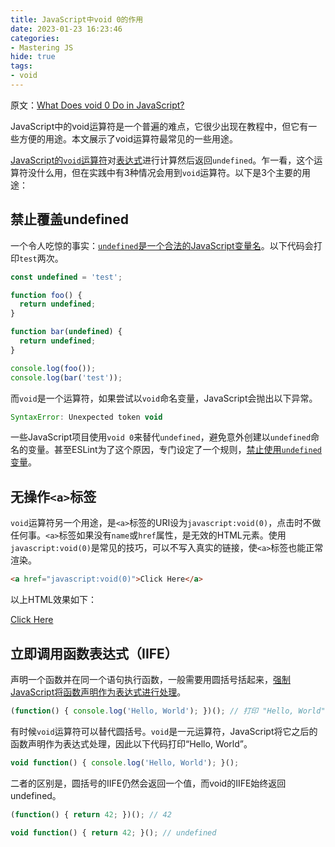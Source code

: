 ```yaml
---
title: JavaScript中void 0的作用
date: 2023-01-23 16:23:46
categories:
- Mastering JS
hide: true
tags:
- void
---
```


原文：[What Does void 0 Do in JavaScript?](https://masteringjs.io/tutorials/fundamentals/void)

JavaScript中的void运算符是一个普遍的难点，它很少出现在教程中，但它有一些方便的用途。本文展示了void运算符最常见的一些用途。

<!-- more -->

[JavaScript的`void`运算符](https://developer.mozilla.org/en-US/docs/Web/JavaScript/Reference/Operators/void)对[表达式](https://masteringjs.io/tutorials/fundamentals/expressions)进行计算然后返回`undefined`。乍一看，这个运算符没什么用，但在实践中有3种情况会用到`void`运算符。以下是3个主要的用途：

## 禁止覆盖undefined

一个令人吃惊的事实：[`undefined`是一个合法的JavaScript变量名](https://developer.mozilla.org/en-US/docs/Web/JavaScript/Reference/Global_Objects/undefined#Description)。以下代码会打印`test`两次。

```javascript
const undefined = 'test';

function foo() {
  return undefined;
}

function bar(undefined) {
  return undefined;
}

console.log(foo());
console.log(bar('test'));
```

而`void`是一个运算符，如果尝试以`void`命名变量，JavaScript会抛出以下异常。

```javascript
SyntaxError: Unexpected token void
```

一些JavaScript项目使用`void 0`来替代`undefined`，避免意外创建以`undefined`命名的变量。甚至ESLint为了这个原因，专门设定了一个规则，[禁止使用`undefined`变量](https://eslint.org/docs/latest/rules/no-undefined)。

## 无操作`<a>`标签

`void`运算符另一个用途，是`<a>`标签的URI设为`javascript:void(0)`，点击时不做任何事。`<a>`标签如果没有`name`或`href`属性，是无效的HTML元素。使用`javascript:void(0)`是常见的技巧，可以不写入真实的链接，使`<a>`标签也能正常渲染。

```html
<a href="javascript:void(0)">Click Here</a>
```

以上HTML效果如下：

[Click Here](javascript:void(0))

## 立即调用函数表达式（IIFE）

声明一个函数并在同一个语句执行函数，一般需要用圆括号括起来，[强制JavaScript将函数声明作为表达式进行处理](https://masteringjs.io/tutorials/fundamentals/expressions#immediately-invoked-function-expressions-iifes)。

```javascript
(function() { console.log('Hello, World'); })(); // 打印 "Hello, World"
```

有时候`void`运算符可以替代圆括号。`void`是一元运算符，JavaScript将它之后的函数声明作为表达式处理，因此以下代码打印“Hello, World”。

```javascript
void function() { console.log('Hello, World'); }();
```

二者的区别是，圆括号的IIFE仍然会返回一个值，而void的IIFE始终返回undefined。

```javascript
(function() { return 42; })(); // 42

void function() { return 42; }(); // undefined
```